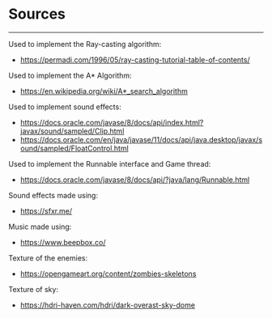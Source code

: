 # Sources
- - - 
Used to implement the Ray-casting algorithm:
- https://permadi.com/1996/05/ray-casting-tutorial-table-of-contents/

Used to implement the A* Algorithm:
- https://en.wikipedia.org/wiki/A*_search_algorithm

Used to implement sound effects:
- https://docs.oracle.com/javase/8/docs/api/index.html?javax/sound/sampled/Clip.html
- https://docs.oracle.com/en/java/javase/11/docs/api/java.desktop/javax/sound/sampled/FloatControl.html

Used to implement the Runnable interface and Game thread:
- https://docs.oracle.com/javase/8/docs/api/?java/lang/Runnable.html

Sound effects made using:
- https://sfxr.me/

Music made using:
- https://www.beepbox.co/

Texture of the enemies:
- https://opengameart.org/content/zombies-skeletons

Texture of sky:
- https://hdri-haven.com/hdri/dark-overast-sky-dome

